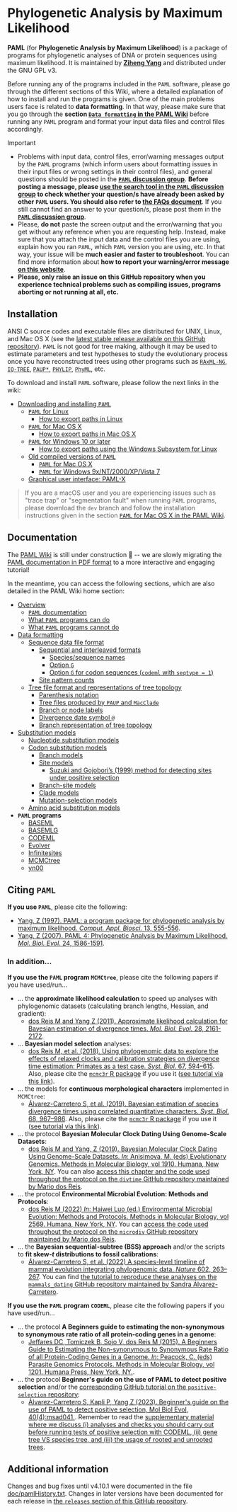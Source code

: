 # Phylogenetic Analysis by Maximum Likelihood

**PAML** (for **Phylogenetic Analysis by Maximum Likelihood**) is a package of programs for phylogenetic analyses of DNA or protein sequences using maximum likelihood. It is maintained by [**Ziheng Yang**](http://abacus.gene.ucl.ac.uk/) and distributed under the GNU GPL v3.

Before running any of the programs included in the `PAML` software, please go through the different sections of this Wiki, where a detailed explanation of how to install and run the programs is given. One of the main problems users face is related to **data formatting**. In that way, please make sure that you go through the **section [`Data formatting` in the PAML Wiki](https://github.com/abacus-gene/paml/wiki/Data-formatting)** before running any `PAML` program and format your input data files and control files accordingly.

> [!IMPORTANT]
>
> * Problems with input data, control files, error/warning messages output by the `PAML` programs (which inform users about formatting issues in their input files or wrong settings in their control files), and general questions should be posted in the **[`PAML` discussion group](https://groups.google.com/g/pamlsoftware?pli=1)**. **Before posting a message, please [use the search tool in the `PAML` discussion group](https://groups.google.com/g/pamlsoftware) to check whether your question/s have already been asked by other `PAML` users. You should also refer to [the FAQs document](https://github.com/abacus-gene/paml/blob/master/doc/pamlFAQs.pdf)**. If you still cannot find an answer to your question/s, please post them in the [**`PAML` discussion group**](https://groups.google.com/g/pamlsoftware).
> * Please, **do not** paste the screen output and the error/warning that you get without any reference when you are requesting help. Instead, make sure that you attach the input data and the control files you are using, explain how you ran `PAML`, which `PAML` version you are using, etc. In that way, your issue will be **much easier and faster to troubleshoot**. You can find more information about **how to report your warning/error message [on this website](https://uxwritinghub.com/error-message-examples/)**.
> * **Please, only raise an issue on this GitHub repository when you experience technical problems such as compiling issues, programs aborting or not running at all, etc.**

## Installation

ANSI C source codes and executable files are distributed for UNIX, Linux, and Mac OS X (see the [latest stable release available on this GitHub repository](https://github.com/abacus-gene/paml/releases)). `PAML` is not good for tree making, although it may be used to estimate parameters and test hypotheses to study the evolutionary process once you have reconstructed trees using other programs such as [`RAxML-NG`](https://github.com/amkozlov/raxml-ng), [`IQ-TREE`](http://www.iqtree.org/), [`PAUP*`](https://paup.phylosolutions.com/), [`PHYLIP`](https://evolution.genetics.washington.edu/phylip/doc/main.html), [`PhyML`](http://www.atgc-montpellier.fr/phyml/), etc.

To download and install `PAML` software, please follow the next links in the wiki:

* [Downloading and installing `PAML`](https://github.com/abacus-gene/paml/wiki/Installation)
  * [`PAML` for Linux](https://github.com/abacus-gene/paml/wiki/Installation#paml-for-linux)
    * [How to export paths in Linux](https://github.com/abacus-gene/paml/wiki/Installation#exporting-paths-linux)
  * [`PAML` for Mac OS X](https://github.com/abacus-gene/paml/wiki/Installation#paml-for-mac-os-x)
    * [How to export paths in Mac OS X](https://github.com/abacus-gene/paml/wiki/Installation#exporting-paths-mac-os-x)
  * [`PAML` for Windows 10 or later](https://github.com/abacus-gene/paml/wiki/Installation#paml-for-windows-10-or-later)
    * [How to export paths using the Windows Subsystem for Linux](https://github.com/abacus-gene/paml/wiki/Installation#exporting-paths-wsl)
  * [Old compiled versions of `PAML`](https://github.com/abacus-gene/paml/wiki/Installation#old-compiled-versions-of-paml)
    * [`PAML` for Mac OS X](https://github.com/abacus-gene/paml/wiki/Installation#old-paml-versions-for-mac-os-x)
    * [`PAML` for Windows 9x/NT/2000/XP/Vista 7](https://github.com/abacus-gene/paml/wiki/Installation#old-paml-versions-for-windows-9xnt2000xpvista-7)
  * [Graphical user interface: PAML-X](https://github.com/abacus-gene/paml/wiki/Installation#graphical-user-interface-paml-x)
 
> If you are a macOS user and you are experiencing issues such as "trace trap" or "segmentation fault" when running `PAML` programs, please download the `dev` branch and follow the installation instructions given in the section [`PAML` for Mac OS X in the PAML Wiki](https://github.com/abacus-gene/paml/wiki/Installation#paml-for-mac-os-x). 

## Documentation

The [PAML Wiki](https://github.com/abacus-gene/paml/wiki/) is still under construction :wrench: -- we are slowly migrating the [PAML documentation in PDF format](https://github.com/abacus-gene/paml/blob/master/doc/pamlDOC.pdf) to a more interactive and engaging tutorial!

In the meantime, you can access the following sections, which are also detailed in the PAML Wiki home section:

* [Overview](https://github.com/abacus-gene/paml/wiki/Overview)
  * [`PAML` documentation](https://github.com/abacus-gene/paml/wiki/Overview#paml-documentation)
  * [What `PAML` programs can do](https://github.com/abacus-gene/paml/wiki/Overview#what-paml-programs-can-do)
  * [What `PAML` programs cannot do](https://github.com/abacus-gene/paml/wiki/Overview#what-paml-programs-cannot-do)
* [Data formatting](https://github.com/abacus-gene/paml/wiki/Data-formatting)
  * [Sequence data file format](https://github.com/abacus-gene/paml/wiki/Data-formatting#sequence-data-file-format)
    * [Sequential and interleaved formats](https://github.com/abacus-gene/paml/wiki/Data-formatting#sequential-and-interleaved-formats)
      * [Species/sequence names](https://github.com/abacus-gene/paml/wiki/Data-formatting#speciessequence-names)
      * [Option `G`](https://github.com/abacus-gene/paml/wiki/Data-formatting#option-g)
      * [Option `G` for codon sequences (`codeml` with `seqtype = 1`)](https://github.com/abacus-gene/paml/wiki/Data-formatting#option-g-for-codon-sequences-codeml-with-seqtype--1)
    * [Site pattern counts](https://github.com/abacus-gene/paml/wiki/Data-formatting#site-pattern-counts)
  * [Tree file format and representations of tree topology](https://github.com/abacus-gene/paml/wiki/Data-formatting#tree-file-format-and-representations-of-tree-topology)
    * [Parenthesis notation](https://github.com/abacus-gene/paml/wiki/Data-formatting#parenthesis-notation)
    * [Tree files produced by `PAUP` and `MacClade`](https://github.com/abacus-gene/paml/wiki/Data-formatting#tree-files-produced-by-paup-and-macclade)
    * [Branch or node labels](https://github.com/abacus-gene/paml/wiki/Data-formatting#branch-or-node-labels)
    * [Divergence date symbol `@`](https://github.com/abacus-gene/paml/wiki/Data-formatting#divergence-date-symbol-)
    * [Branch representation of tree topology](https://github.com/abacus-gene/paml/wiki/Data-formatting#branch-representation-of-tree-topology)
* [Substitution models](https://github.com/abacus-gene/paml/wiki/Substitution-models)
  * [Nucleotide substitution models](https://github.com/abacus-gene/paml/wiki/Substitution-models#nucleotide-substitution-models)
  * [Codon substitution models](https://github.com/abacus-gene/paml/wiki/Substitution-models#codon-substitution-models)
    * [Branch models](https://github.com/abacus-gene/paml/wiki/Substitution-models#branch-models)
    * [Site models](https://github.com/abacus-gene/paml/wiki/Substitution-models#site-models)
      * [Suzuki and Gojobori’s (1999) method for detecting sites under positive selection](https://github.com/abacus-gene/paml/wiki/Substitution-models#suzuki-and-gojoboris-1999-method-for-detecting-sites-under-positive-selection)
    * [Branch-site models](https://github.com/abacus-gene/paml/wiki/Substitution-models#branch-site-models)
    * [Clade models](https://github.com/abacus-gene/paml/wiki/Substitution-models#clade-models)
    * [Mutation-selection models](https://github.com/abacus-gene/paml/wiki/Substitution-models#mutation-selection-model)
  * [Amino acid substitution models](https://github.com/abacus-gene/paml/wiki/Substitution-models#amino-acid-substitution-models)
* **`PAML` programs**
  * [BASEML](https://github.com/abacus-gene/paml/wiki/BASEML)
  * [BASEMLG](https://github.com/abacus-gene/paml/wiki/BASEMLG)
  * [CODEML](https://github.com/abacus-gene/paml/wiki/CODEML)
  * [Evolver]([Evolver](https://github.com/abacus-gene/paml/wiki/Evolver))
  * [Infinitesites](https://github.com/abacus-gene/paml/wiki/Infinitesites)
  * [MCMCtree]([MCMCtree](https://github.com/abacus-gene/paml/wiki/MCMCtree))
  * [yn00](https://github.com/abacus-gene/paml/wiki/yn00)

## Citing `PAML`

**If you use `PAML`**, please cite the following:

* [Yang, Z (1997). PAML: a program package for phylogenetic analysis by maximum likelihood. *Comput. Appl. Biosci.* 13, 555-556](http://abacus.gene.ucl.ac.uk/ziheng/pdf/1997YangCABIOSv13p555.pdf).
* [Yang, Z (2007). PAML 4: Phylogenetic Analysis by Maximum Likelihood. *Mol. Biol. Evol.* 24, 1586-1591](https://academic.oup.com/mbe/article-pdf/24/8/1586/3853532/msm088.pdf).

### In addition...

**If you use the `PAML` program `MCMCtree`**, please cite the following papers if you have used/run...

* ... the **approximate likelihood calculation** to speed up analyses with phylogenomic datasets (calculating branch lengths, Hessian, and gradient):
  * [dos Reis M and Yang Z (2011). Approximate likelihood calculation for Bayesian estimation of divergence times. *Mol. Biol. Evol.* 28, 2161-2172](http://abacus.gene.ucl.ac.uk/ziheng/pdf/2011dosReisYangMBEv28p2161.pdf).
* ... **Bayesian model selection** analyses:
  * [dos Reis M, et al. (2018). Using phylogenomic data to explore the effects of relaxed clocks and calibration strategies on divergence time estimation: Primates as a test case. *Syst. Biol.* 67, 594–615](http://abacus.gene.ucl.ac.uk/ziheng/pdf/2018dosReis.Primates.pdf). Also, please cite the [`mcmc3r` R package](https://github.com/dosreislab/mcmc3r) if you use it ([see tutorial via this link](https://dosreislab.github.io/2017/10/24/marginal-likelihood-mcmc3r.html)).
* ... the models for **continuous morphological characters** implemented in `MCMCtree`:
  * [Álvarez-Carretero S, et al. (2019). Bayesian estimation of species divergence times using correlated quantitative characters. *Syst. Biol.* 68, 967–986](http://abacus.gene.ucl.ac.uk/ziheng/pdf/2019Alvarez-CarreteroSB.pdf). Also, please cite the [`mcmc3r` R package](https://github.com/dosreislab/mcmc3r) if you use it ([see tutorial via this link](https://github.com/dosreislab/mcmc3r/blob/master/vignettes/Reproduce_Carnivora_analysis.Rmd)).
* ... the protocol **Bayesian Molecular Clock Dating Using Genome-Scale Datasets**:
  * [dos Reis M and Yang, Z (2019). Bayesian Molecular Clock Dating Using Genome-Scale Datasets. *In*: Anisimova, M. (eds) Evolutionary Genomics. Methods in Molecular Biology, vol 1910. Humana, New York, NY](https://link.springer.com/protocol/10.1007/978-1-4939-9074-0_10). You can also [access this chapter and the code used throughout the protocol on the `divtime` GitHub repository maintained by Mario dos Reis](https://github.com/mariodosreis/divtime).
* ... the protocol **Environmental Microbial Evolution: Methods and Protocols**:
  * [dos Reis M (2022) *In*: Haiwei Luo (ed.) Environmental Microbial Evolution: Methods and Protocols. Methods in Molecular Biology, vol 2569. Humana, New York, NY](https://link.springer.com/protocol/10.1007/978-1-0716-2691-7_1). You can [access the code used throughout the protocol on the `microdiv` GitHub repository maintained by Mario dos Reis](https://github.com/dosreislab/microdiv).
* ... the **Bayesian sequential-subtree (BSS) approach** and/or the scripts to **fit skew-*t* distributions to fossil calibrations**:
  * [Álvarez-Carretero S, et al. (2022) A species-level timeline of mammal evolution integrating phylogenomic data. *Nature* 602, 263–267](https://rdcu.be/cDHW7). You can find [the tutorial to reproduce these analyses on the `mammals_dating` GitHub repository maintained by Sandra Álvarez-Carretero](https://github.com/sabifo4/mammals_dating).

**If you use the `PAML` program `CODEML`**, please cite the following papers if you have used/run...

* ... the protocol **A Beginners guide to estimating the non-synonymous to synonymous rate ratio of all protein-coding genes in a genome**:
  * [Jeffares DC, Tomiczek B, Sojo V, dos Reis M (2015). A Beginners Guide to Estimating the Non-synonymous to Synonymous Rate Ratio of all Protein-Coding Genes in a Genome. *In*: Peacock, C. (eds) Parasite Genomics Protocols. Methods in Molecular Biology, vol 1201. Humana Press, New York, NY.](https://link.springer.com/protocol/10.1007/978-1-4939-1438-8_4).
* ... the protocol **Beginner's guide on the use of PAML to detect positive selection** and/or the [corresponding GitHub tutorial on the `positive-selection` repository](https://github.com/abacus-gene/paml-tutorial/tree/main/positive-selection):
  * [Álvarez-Carretero S, Kapli P, Yang Z (2023). Beginner's guide on the use of PAML to detect positive selection, Mol Biol Evol, 40(4):msad041.](https://doi.org/10.1093/molbev/msad041). Remember to read the [supplementary material where we discuss (i) analyses and checks you should carry out before running tests of positive selection with CODEML, (ii) gene tree VS species tree, and (iii) the usage of rooted and unrooted trees](http://abacus.gene.ucl.ac.uk/ziheng/pdf/2023Alvarez-Carretero-codeml-SI.pdf).

## Additional information

Changes and bug fixes until v4.10.1 were documented in the file [doc/pamlHistory.txt](https://github.com/abacus-gene/paml/blob/master/doc/pamlHistory.txt). Changes in later versions have been documented for each release in [the `releases` section of this GitHub repository](https://github.com/abacus-gene/paml/releases).
